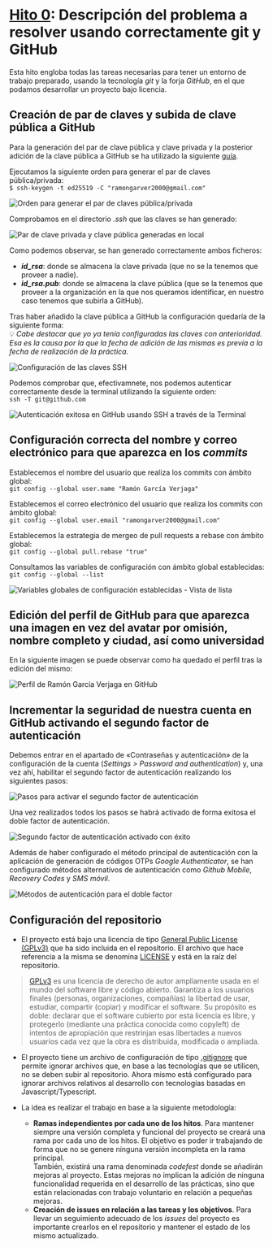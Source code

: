 # [Hito 0]( http://jj.github.io/CC/documentos/proyecto/0.Repositorio): Descripción del problema a resolver usando correctamente git y GitHub

Esta hito engloba todas las tareas necesarias para tener un entorno de trabajo preparado, usando la tecnología *git* y la forja *GitHub*, en el que podamos desarrollar un proyecto bajo licencia.

## Creación de par de claves y subida de clave pública a GitHub
Para la generación del par de clave pública y clave privada y la posterior adición de la clave pública a GitHub se ha utilizado la siguiente [guía](https://docs.github.com/en/authentication/connecting-to-github-with-ssh/generating-a-new-ssh-key-and-adding-it-to-the-ssh-agent).

Ejecutamos la siguiente orden para generar el par de claves pública/privada:  
`$ ssh-keygen -t ed25519 -C "ramongarver2000@gmail.com"`

![Orden para generar el par de claves pública/privada](img/ssh-keys-generation.png)


Comprobamos en el directorio *.ssh* que las claves se han generado:

![Par de clave privada y clave pública generadas en local](img/ssh-keys-local.png)

Como podemos observar, se han generado correctamente ambos ficheros:
- ***id_rsa***: donde se almacena la clave privada (que no se la tenemos que proveer a nadie).
- ***id_rsa.pub***: donde se almacena la clave pública (que se la tenemos que proveer a la organización en la que nos queramos identificar, en nuestro caso tenemos que subirla a GitHub).

Tras haber añadido la clave pública a GitHub la configuración quedaría de la siguiente forma:  
💡 *Cabe destacar que yo ya tenía configuradas las claves con anterioridad. Esa es la causa por la que la fecha de adición de las mismas es previa a la fecha de realización de la práctica.*

![Configuración de las claves SSH](img/ssh-keys-github.png)

Podemos comprobar que, efectivamnete, nos podemos autenticar correctamente desde la terminal utilizando la siguiente orden:  
`ssh -T git@github.com`

![Autenticación exitosa en GitHub usando SSH a través de la Terminal](img/ssh-github-authentication.png)

## Configuración correcta del nombre y correo electrónico para que aparezca en los *commits*

Establecemos el nombre del usuario que realiza los commits con ámbito global:  
`git config --global user.name "Ramón García Verjaga"`

Establecemos el correo electrónico del usuario que realiza los commits con ámbito global:  
`git config --global user.email "ramongarver2000@gmail.com"`

Establecemos la estrategia de mergeo de pull requests a rebase con ámbito global:  
`git config --global pull.rebase "true"`

Consultamos las variables de configuración con ámbito global establecidas:  
`git config --global --list`

![Variables globales de configuración establecidas - Vista de lista](img/git-config-global-list.png)

## Edición del perfil de GitHub para que aparezca una imagen en vez del avatar por omisión, nombre completo y ciudad, así como universidad

En la siguiente imagen se puede observar como ha quedado el perfil tras la edición del mismo:

![Perfil de Ramón García Verjaga en GitHub](img/profile.png)

## Incrementar la seguridad de nuestra cuenta en GitHub activando el segundo factor de autenticación

Debemos entrar en el apartado de «Contraseñas y autenticación» de la configuración de la cuenta (*Settings > Password and authentication*) y, una vez ahí, habilitar el segundo factor de autenticación realizando los siguientes pasos:

![Pasos para activar el segundo factor de autenticación](img/two-factor-authentication-steps.png)

Una vez realizados todos los pasos se habrá activado de forma exitosa el doble factor de autenticación.

![Segundo factor de autenticación activado con éxito](img/two-factor-authentication-activated.png)

Además de haber configurado el método principal de autenticación con la aplicación de generación de códigos OTPs *Google Authenticator*, se han configurado métodos alternativos de autenticación como *Github Mobile*, *Recovery Codes* y *SMS móvil*.

![Métodos de autenticación para el doble factor](img/two-factor-authentication-methods.png)

## Configuración del repositorio

- El proyecto está bajo una licencia de tipo [General Public License (GPLv3)](https://www.gnu.org/licenses/gpl-3.0) que ha sido incluida en el repositorio. El archivo que hace referencia a la misma se denomina [LICENSE](../../LICENSE) y está en la raíz del repositorio. 
> [GPLv3](https://www.gnu.org/licenses/gpl-3.0) es una licencia de derecho de autor ampliamente usada en el mundo del software libre y código abierto. Garantiza a los usuarios finales (personas, organizaciones, compañías) la libertad de usar, estudiar, compartir (copiar) y modificar el software. Su propósito es doble: declarar que el software cubierto por esta licencia es libre, y protegerlo (mediante una práctica conocida como copyleft) de intentos de apropiación que restrinjan esas libertades a nuevos usuarios cada vez que la obra es distribuida, modificada o ampliada.

- El proyecto tiene un archivo de configuración de tipo [.gitignore](../../.gitignore) que permite ignorar archivos que, en base a las tecnologías que se utilicen, no se deben subir al repositorio. Ahora mismo está configurado para ignorar archivos relativos al desarrollo con tecnologías basadas en Javascript/Typescript.

- La idea es realizar el trabajo en base a la siguiente metodología:
  - **Ramas independientes por cada uno de los hitos**. Para mantener siempre una versión completa y funcional del proyecto se creará una rama por cada uno de los hitos. El objetivo es poder ir trabajando de forma que no se genere ninguna versión incompleta en la rama principal.  
  También, existirá una rama denominada *codefest* donde se añadirán mejoras al proyecto. Estas mejoras no implican la adición de ninguna funcionalidad requerida en el desarrollo de las prácticas, sino que están relacionadas con trabajo voluntario en relación a pequeñas mejoras.
  - **Creación de issues en relación a las tareas y los objetivos**. Para llevar un seguimiento adecuado de los *issues* del proyecto es importante crearlos en el repositorio y mantener el estado de los mismo actualizado.
